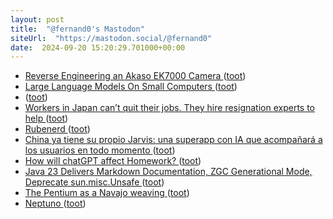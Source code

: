 ```yaml
---
layout: post
title:  "@fernand0's Mastodon"
siteUrl:  "https://mastodon.social/@fernand0"
date:  2024-09-20 15:20:29.701000+00:00
---
```

*  [Reverse Engineering an Akaso EK7000 Camera ](https://www.hotelexistence.ca/reverse-engineer-akaso-ek7000) ([toot](https://mastodon.social/@fernand0/113170555187173699))
*  [Large Language Models On Small Computers ](https://hackaday.com/2024/09/07/large-language-models-on-small-computers) ([toot](https://mastodon.social/@fernand0/113170366295652875))
*  [ ](https://mastodon.social/@sergiojimenez) ([toot](https://mastodon.social/@fernand0/113170064210490156))
*  [Workers in Japan can’t quit their jobs. They hire resignation experts to help ](https://edition.cnn.com/2024/08/31/business/japan-workers-resignation-agencies-intl-hnk/index.htm) ([toot](https://mastodon.social/@fernand0/113169668620138609))
*  [Rubenerd ](https://rubenerd.com/the-email-is-authentication-pattern) ([toot](https://mastodon.social/@fernand0/113169334249366307))
*  [China ya tiene su propio Jarvis: una superapp con IA que acompañará a los usuarios en todo momento ](https://www.genbeta.com/actualidad/china-tiene-su-propio-jarvis-superapp-ia-que-acompanara-a-usuarios-todo-moment) ([toot](https://mastodon.social/@fernand0/113169089834288982))
*  [How will chatGPT  affect Homework? ](https://blog.computationalcomplexity.org/2024/09/how-will-chatgpt-affect-homework.htm) ([toot](https://mastodon.social/@fernand0/113168976123280912))
*  [Java 23 Delivers Markdown Documentation, ZGC Generational Mode, Deprecate sun.misc.Unsafe ](https://www.infoq.com/news/2024/09/java23-released) ([toot](https://mastodon.social/@fernand0/113168747997357694))
*  [The Pentium as a Navajo weaving ](http://www.righto.com/2024/08/pentium-navajo-fairchild-shiprock.htm) ([toot](https://mastodon.social/@fernand0/113168010121089506))
*  [Neptuno ](https://www.flickr.com/photos/fernand0/53982483100) ([toot](https://mastodon.social/@fernand0/113167211730979752))
